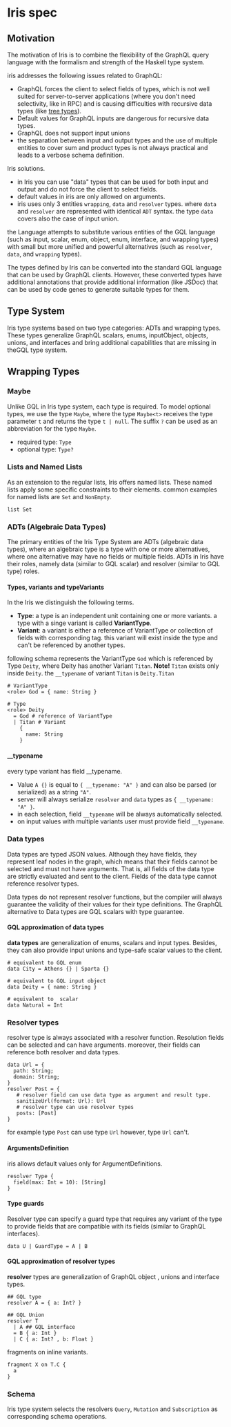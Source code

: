 # Iris spec

## Motivation

The motivation of Iris is to combine the flexibility of the GraphQL query language with the formalism and strength of the Haskell type system.

iris addresses the following issues related to GraphQL:

- GraphQL forces the client to select fields of types, which is not well suited for server-to-server applications (where you don't need selectivity, like in RPC) and is causing difficulties with recursive data types (like [tree types](https://github.com/iris-qraphql/iris-spec/blob/main/why-gql-needs-typed-scalars.md)).
- Default values for GraphQL inputs are dangerous for recursive data types.
- GraphQL does not support input unions
- the separation between input and output types and the use of multiple entities to cover sum and product types is not always practical and leads to a verbose schema definition.

Iris solutions.

- in Iris you can use "data" types that can be used for both input and output and do not force the client to select fields.
- default values in iris are only allowed on arguments.
- iris uses only 3 entities `wrapping`, `data` and `resolver` types. where `data` and `resolver` are represented with identical `ADT` syntax. the type `data` covers also the case of input union.

the Language attempts to substitute various entities of the GQL language (such as input, scalar, enum, object, enum, interface, and wrapping types) with small but more unified and powerful alternatives (such as `resolver`, `data`, and `wrapping` types).

The types defined by Iris can be converted into the standard GQL language that can be used by GraphQL clients. However, these converted types have additional annotations that provide additional information (like JSDoc) that can be used by code genes to generate suitable types for them.

## Type System

Iris type systems based on two type categories: ADTs and wrapping types. These types generalize GraphQL scalars, enums, inputObject, objects, unions, and interfaces and bring additional capabilities that are missing in theGQL type system.

## Wrapping Types

### Maybe

Unlike GQL in Iris type system, each type is required.
To model optional types, we use the type `Maybe`, where the type `Maybe<t>` receives the type parameter `t` and returns the type `t | null`. The suffix `?` can be used as an abbreviation for the type `Maybe`.

- required type: `Type`
- optional type: `Type?`

### Lists and Named Lists

As an extension to the regular lists, Iris offers named lists. These named lists apply some specific constraints to their elements. common examples for named lists are `Set` and `NonEmpty`.

```gql
list Set
```

### ADTs (Algebraic Data Types)

The primary entities of the Iris Type System are ADTs (algebraic data types), where an algebraic type is a type with one or more alternatives, where one alternative may have no fields or multiple fields. ADTs in Iris have their roles, namely data (similar to GQL scalar) and resolver (similar to GQL type) roles.

#### Types, variants and typeVariants

In the Iris we distinguish the following terms.

- **Type**: a type is an independent unit containing one or more variants. a type with a singe variant is called **VariantType**.
- **Variant**: a variant is either a reference of VariantType or collection of fields with corresponding tag. this variant will exist inside the type and can't be referenced by another types.

following schema represents the VariantType `God` which is referenced by Type `Deity`, where Deity has another Variant `Titan`. **Note!** `Titan` exists only inside `Deity`. the `__typename` of variant `Titan` is `Deity.Titan`

```gql
# VariantType
<role> God = { name: String }

# Type
<role> Deity
  = God # reference of VariantType
  | Titan # Variant
    {
      name: String
    }
```

#### \_\_typename

every type variant has field \_\_typename.

- Value `A {}` is equal to `{ __typename: "A" }` and can also be parsed (or serialized) as a string `"A"`.
- server will always serialize `resolver` and `data` types as `{ __typename: "A" }`.
- in each selection, field `__typename` will be always automatically selected.
- on input values with multiple variants user must provide field `__typename`.

### Data types

Data types are typed JSON values. Although they have fields, they represent leaf nodes in the graph, which means that their fields cannot be selected and must not have arguments. That is, all fields of the data type are strictly evaluated and sent to the client. Fields of the data type cannot reference resolver types.

Data types do not represent resolver functions, but the compiler will always guarantee the validity of their values for their type definitions. The GraphQL alternative to Data types are GQL scalars with type guarantee.

#### GQL approximation of data types

**data types** are generalization of enums, scalars and input types. Besides, they can also provide input unions and type-safe scalar values to the client.

```gql
# equivalent to GQL enum
data City = Athens {} | Sparta {}

# equivalent to GQL input object
data Deity = { name: String }

# equivalent to  scalar
data Natural = Int
```

### Resolver types

resolver type is always associated with a resolver function. Resolution fields can be selected and can have arguments. moreover, their fields can reference both resolver and data types.

```gql
data Url = {
  path: String;
  domain: String;
}
resolver Post = {
   # resolver field can use data type as argument and result type.
   sanitizeUrl(format: Url): Url
   # resolver type can use resolver types
   posts: [Post]
}
```

for example type `Post` can use type `Url` however, type `Url` can't.

#### ArgumentsDefinition

iris allows default values only for ArgumentDefinitions.

```gql
resolver Type {
  field(max: Int = 10): [String]
}
```

#### Type guards

Resolver type can specify a guard type that requires any variant of the type to provide fields that are compatible with its fields (similar to GraphQL interfaces).

```gql
data U | GuardType = A | B
```

#### GQL approximation of resolver types

**resolver** types are generalization of GraphQL object , unions and interface types.

```gql
## GQL type
resolver A = { a: Int? }

## GQL Union
resolver T
  | A ## GQL interface
  = B { a: Int }
  | C { a: Int? , b: Float }
```

fragments on inline variants.

```gql
fragment X on T.C {
  a
}
```

### Schema

Iris type system selects the resolvers `Query`, `Mutation` and `Subscription` as corresponding schema operations.
